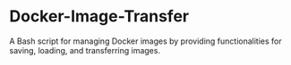 # Docker-Image-Transfer
A Bash script for managing Docker images by providing functionalities for saving, loading, and transferring images.
